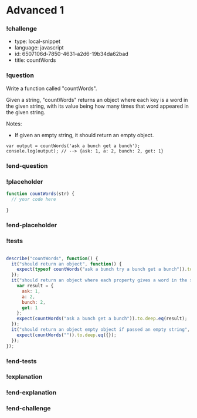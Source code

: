 # Advanced 1

### !challenge

* type: local-snippet
* language: javascript
* id: 6507106d-7850-4631-a2d6-19b34da62bad
* title: countWords

### !question

Write a function called "countWords".

Given a string, "countWords" returns an object where each key is a word in the given string, with its value being how many times that word appeared in the given string.

Notes:
* If given an empty string, it should return an empty object.

```
var output = countWords('ask a bunch get a bunch');
console.log(output); // --> {ask: 1, a: 2, bunch: 2, get: 1}
```

### !end-question

### !placeholder

```js
function countWords(str) {
  // your code here
  
}
```

### !end-placeholder

### !tests

```js

describe("countWords", function() {
  it("should return an object", function() {
    expect(typeof countWords("ask a bunch try a bunch get a bunch")).to.deep.eq("object");
  });
  it("should return an object where each property gives a word in the string, with its number of appearances", function() {
    var result = {
      ask: 1,
      a: 2,
      bunch: 2,
      get: 1
    };
    expect(countWords("ask a bunch get a bunch")).to.deep.eq(result);
  });
  it("should return an object empty object if passed an empty string", function() {
    expect(countWords("")).to.deep.eq({});
  });
});


```

### !end-tests

### !explanation

### !end-explanation

### !end-challenge
